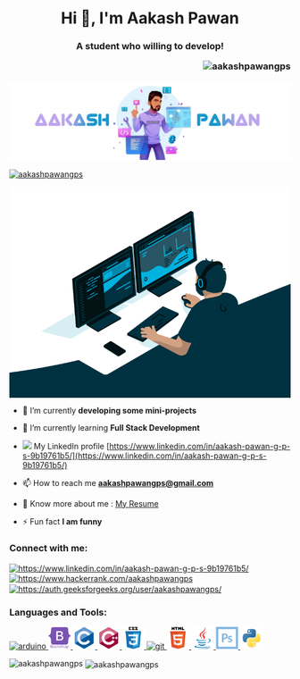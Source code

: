 <h1 align="center">Hi 👋, I'm Aakash Pawan</h1>
<h3 align="center">A student who willing to develop!<span><p align="right"> <img src="https://komarev.com/ghpvc/?username=aakashpawangps&label=Profile%20views&color=0e75b6&style=flat" alt="aakashpawangps" /> </p></span></h3>

<p align="center">
  <img src="Images/AakashPawanGPS.jpg" alt="animated" />
</p>

<p align="left"> <a href="https://github.com/ryo-ma/github-profile-trophy"><img src="https://github-profile-trophy.vercel.app/?username=aakashpawangps" alt="aakashpawangps" /></a> </p>

<img src="Images/avento.gif" align="center">

- 🔭 I’m currently **developing some mini-projects**

- 🌱 I’m currently learning **Full Stack Development**

- <img src="https://i.stack.imgur.com/gVE0j.png">  My LinkedIn profile [https://www.linkedin.com/in/aakash-pawan-g-p-s-9b19761b5/](https://www.linkedin.com/in/aakash-pawan-g-p-s-9b19761b5/)

- 📫 How to reach me **aakashpawangps@gmail.com**

- 📄 Know more about me : [My Resume](https://drive.google.com/file/d/1GfYlkYwe0h27_tXhvPT2gG6Xv7S-tkHn/view?usp=sharing)

- ⚡ Fun fact **I am funny**

<h3 align="left">Connect with me:</h3>
<p align="left">
<a href="https://linkedin.com/in/https://www.linkedin.com/in/aakash-pawan-g-p-s-9b19761b5/" target="blank"><img align="center" src="https://raw.githubusercontent.com/rahuldkjain/github-profile-readme-generator/master/src/images/icons/Social/linked-in-alt.svg" alt="https://www.linkedin.com/in/aakash-pawan-g-p-s-9b19761b5/" height="30" width="40" /></a>
<a href="https://www.hackerrank.com/https://www.hackerrank.com/aakashpawangps" target="blank"><img align="center" src="https://raw.githubusercontent.com/rahuldkjain/github-profile-readme-generator/master/src/images/icons/Social/hackerrank.svg" alt="https://www.hackerrank.com/aakashpawangps" height="30" width="40" /></a>
<a href="https://auth.geeksforgeeks.org/user/https://auth.geeksforgeeks.org/user/aakashpawangps/" target="blank"><img align="center" src="https://raw.githubusercontent.com/rahuldkjain/github-profile-readme-generator/master/src/images/icons/Social/geeks-for-geeks.svg" alt="https://auth.geeksforgeeks.org/user/aakashpawangps/" height="30" width="40" /></a>
</p>

<h3 align="left">Languages and Tools:</h3>
<p align="left"> <a href="https://www.arduino.cc/" target="_blank"> <img src="https://cdn.worldvectorlogo.com/logos/arduino-1.svg" alt="arduino" width="40" height="40"/> </a> <a href="https://getbootstrap.com" target="_blank"> <img src="https://raw.githubusercontent.com/devicons/devicon/master/icons/bootstrap/bootstrap-plain-wordmark.svg" alt="bootstrap" width="40" height="40"/> </a> <a href="https://www.cprogramming.com/" target="_blank"> <img src="https://raw.githubusercontent.com/devicons/devicon/master/icons/c/c-original.svg" alt="c" width="40" height="40"/> </a> <a href="https://www.w3schools.com/cpp/" target="_blank"> <img src="https://raw.githubusercontent.com/devicons/devicon/master/icons/cplusplus/cplusplus-original.svg" alt="cplusplus" width="40" height="40"/> </a> <a href="https://www.w3schools.com/css/" target="_blank"> <img src="https://raw.githubusercontent.com/devicons/devicon/master/icons/css3/css3-original-wordmark.svg" alt="css3" width="40" height="40"/> </a> <a href="https://git-scm.com/" target="_blank"> <img src="https://www.vectorlogo.zone/logos/git-scm/git-scm-icon.svg" alt="git" width="40" height="40"/> </a> <a href="https://www.w3.org/html/" target="_blank"> <img src="https://raw.githubusercontent.com/devicons/devicon/master/icons/html5/html5-original-wordmark.svg" alt="html5" width="40" height="40"/> </a> <a href="https://www.java.com" target="_blank"> <img src="https://raw.githubusercontent.com/devicons/devicon/master/icons/java/java-original.svg" alt="java" width="40" height="40"/> </a> <a href="https://www.photoshop.com/en" target="_blank"> <img src="https://raw.githubusercontent.com/devicons/devicon/master/icons/photoshop/photoshop-line.svg" alt="photoshop" width="40" height="40"/> </a> <a href="https://www.python.org" target="_blank"> <img src="https://raw.githubusercontent.com/devicons/devicon/master/icons/python/python-original.svg" alt="python" width="40" height="40"/> </a> </p>

<p><img align="left" src="https://github-readme-stats.vercel.app/api/top-langs?username=aakashpawangps&show_icons=true&locale=en&layout=compact" alt="aakashpawangps" /></p>

<p>&nbsp;<img align="center" src="https://github-readme-stats.vercel.app/api?username=aakashpawangps&show_icons=true&locale=en" alt="aakashpawangps" /></p>
